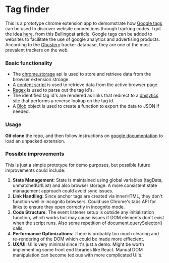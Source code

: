 # Tag finder

This is a prototype chrome extension app to demomstrate how [Google tags](https://developers.google.com/tag-platform/gtagjs) can be used to discover website connections through tracking codes. I got the idea [here](https://www.bellingcat.com/resources/2017/07/31/automatically-discover-website-connections-tracking-codes/), from this Bellingcat article. Google tags can be added to websites to facilitate the use of google analytics and advertising products. According to the [Ghostery](https://www.ghostery.com/whotracksme/trackers/google_tag) tracker database, they are one of the most prevalent trackers on the web. 

### Basic functionality
- The [chrome.storage](https://developer.chrome.com/docs/extensions/reference/api/storage) api is used to store and retrieve data from the browser extension stroage.
- A [content script](https://developer.chrome.com/docs/extensions/develop/concepts/content-scripts) is used to retrieve data from the active browser page.
- [Regex](https://developer.mozilla.org/en-US/docs/Web/JavaScript/Guide/Regular_expressions) is used to parse out the tag id's.
- The identified tag id's are rendered as links that redirect to a [dnslytics](https://dnslytics.com/reverse-analytics/) site that performs a reverse lookup on the tag id.
- A [Blob](https://developer.mozilla.org/en-US/docs/Web/API/Blob) object is used to create a function to export the data to JSON if needed.

### Usage
**Git clone** the repo, and then follow instructions on [google documentation](https://developer.chrome.com/docs/extensions/get-started/tutorial/hello-world) to load an unpacked extension.

### Possible improvements

This is just a simple prototype for demo purposes, but possible future improvements could include:

1. **State Management**:
State is maintained using global variables (tagData, unmatchedUrlList) and also browser storage. A more consistent state management approach could avoid sync issues.
3. **Link Handling**:
Since anchor tags are created via innerHTML, they don't function well in incognito browsers. Could use Chrome's tabs API for links to ensure they open correctly in incognito mode.
5. **Code Structure**:
The event listener setup is outside any initialization function, which works but may cause issues if DOM elements don't exist when the script runs. Also some repetition of document.querySelector() calls.
7. **Performance Optimizations**:
There is probably too much clearing and re-rendering of the DOM which could be made more effiecient.
8. **UX/UI**:
UI is very minimal since it's just a demo. Might be worth implementing some front end libraries like React. Manual DOM manipulation can become tedious with more complicated UI's. 


